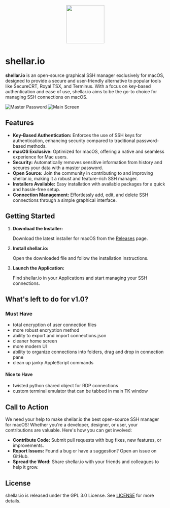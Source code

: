 <p align="center">
<img src="https://shellar.io/images/shellar.png" width="120"/>
</p>

# shellar.io

**shellar.io** is an open-source graphical SSH manager exclusively for macOS, designed to provide a secure and user-friendly alternative to popular tools like SecureCRT, Royal TSX, and Terminus. With a focus on key-based authentication and ease of use, shellar.io aims to be the go-to choice for managing SSH connections on macOS.

![Master Password](https://shellar.io/images/masterPass.png)
![Main Screen](https://shellar.io/images/mainScreen.png)

## Features

- **Key-Based Authentication:** Enforces the use of SSH keys for authentication, enhancing security compared to traditional password-based methods.
- **macOS Exclusive:** Optimized for macOS, offering a native and seamless experience for Mac users.
- **Security:** Automatically removes sensitive information from history and secures your data with a master password.
- **Open Source:** Join the community in contributing to and improving shellar.io, making it a robust and feature-rich SSH manager.
- **Installers Available:** Easy installation with available packages for a quick and hassle-free setup.
- **Connection Management:** Effortlessly add, edit, and delete SSH connections through a simple graphical interface.

## Getting Started

1. **Download the Installer:**

   Download the latest installer for macOS from the [Releases](https://github.com/b3b0/shellar.io/releases) page.

2. **Install shellar.io:**

   Open the downloaded file and follow the installation instructions.

3. **Launch the Application:**

   Find shellar.io in your Applications and start managing your SSH connections.

## What's left to do for v1.0?

### Must Have
- total encryption of user connection files
- more robust encryption method
- ability to export and import connections.json
- cleaner home screen
- more modern UI
- ability to organize connections into folders, drag and drop in connection pane
- clean up janky AppleScript commands

#### Nice to Have
- twisted python shared object for RDP connections
- custom terminal emulator that can be tabbed in main TK window


## Call to Action

We need your help to make shellar.io the best open-source SSH manager for macOS! Whether you're a developer, designer, or user, your contributions are valuable. Here's how you can get involved:

- **Contribute Code:** Submit pull requests with bug fixes, new features, or improvements.
- **Report Issues:** Found a bug or have a suggestion? Open an issue on GitHub.
- **Spread the Word:** Share shellar.io with your friends and colleagues to help it grow.

## License

shellar.io is released under the GPL 3.0 License. See [LICENSE](LICENSE) for more details.
